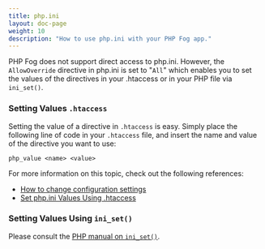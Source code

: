 ```yaml
---
title: php.ini
layout: doc-page
weight: 10
description: "How to use php.ini with your PHP Fog app."
---
```


PHP Fog does not support direct access to php.ini. However, the `AllowOverride` directive in php.ini is set to "`All`" which enables you to set the values of the directives in your .htaccess or in your PHP file via `ini_set()`.

### Setting Values `.htaccess`

Setting the value of a directive in `.htaccess` is easy. Simply place the following line of code in your `.htaccess` file, and insert the name and value of the directive you want to use:

	php_value <name> <value>

For more information on this topic, check out the following references: 

* [How to change configuration settings](http://php.net/manual/en/configuration.changes.php)
* [Set php.ini Values Using .htaccess](http://davidwalsh.name/php-values-htaccess)

### Setting Values Using `ini_set()`

Please consult the [PHP manual on `ini_set()`](http://www.php.net/manual/en/function.ini-set.php).
